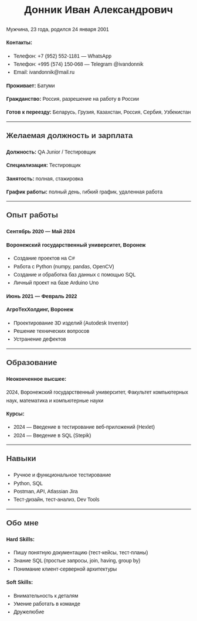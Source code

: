 <!DOCTYPE html>
  <html lang="ru">
  <head>
    <meta charset="UTF-8">
    <meta name="viewport" content="width=device-width, initial-scale=1.0">
    <title>Резюме Донник Иван</title>
    <style>
      body {
        font-family: Arial, sans-serif;
        line-height: 1.6;
        margin: 20px;
      }
      h1 {
        text-align: center;
      }
      h2 {
        margin-top: 20px;
        color: #333;
      }
      ul {
        padding-left: 20px;
      }
    </style>
  </head>
  <body>
    <h1>Донник Иван Александрович</h1>
    <p>Мужчина, 23 года, родился 24 января 2001</p>
    <p><strong>Контакты:</strong></p>
    <ul>
      <li>Телефон: +7 (952) 552-1181 — WhatsApp</li>
      <li>Телефон: +995 (574) 150-068 — Telegram @ivandonnik</li>
      <li>Email: ivandonnik@mail.ru</li>
    </ul>
    <p><strong>Проживает:</strong> Батуми</p>
    <p><strong>Гражданство:</strong> Россия, разрешение на работу в России</p>
    <p><strong>Готов к переезду:</strong> Беларусь, Грузия, Казахстан, Россия, Сербия, Узбекистан</p>
    <hr>
    <h2>Желаемая должность и зарплата</h2>
    <p><strong>Должность:</strong> QA Junior / Тестировщик</p>
    <p><strong>Специализация:</strong> Тестировщик</p>
    <p><strong>Занятость:</strong> полная, стажировка</p>
    <p><strong>График работы:</strong> полный день, гибкий график, удаленная работа</p>
    <hr>
    <h2>Опыт работы</h2>
    <p><strong>Сентябрь 2020 — Май 2024</strong></p>
    <p><strong>Воронежский государственный университет, Воронеж</strong></p>
    <ul>
      <li>Создание проектов на C#</li>
      <li>Работа с Python (numpy, pandas, OpenCV)</li>
      <li>Создание и обработка баз данных с помощью SQL</li>
      <li>Личный проект на базе Arduino Uno</li>
    </ul>
    <p><strong>Июнь 2021 — Февраль 2022</strong></p>
    <p><strong>АгроТехХолдинг, Воронеж</strong></p>
    <ul>
      <li>Проектирование 3D изделий (Autodesk Inventor)</li>
      <li>Решение технических вопросов</li>
      <li>Устранение дефектов</li>
    </ul>
    <hr>
    <h2>Образование</h2>
    <p><strong>Неоконченное высшее:</strong></p>
    <p>2024, Воронежский государственный университет, Факультет компьютерных наук, математика и компьютерные науки</p>
    <p><strong>Курсы:</strong></p>
    <ul>
      <li>2024 — Введение в тестирование веб-приложений (Hexlet)</li>
      <li>2024 — Введение в SQL (Stepik)</li>
    </ul>
    <hr>
    <h2>Навыки</h2>
    <ul>
      <li>Ручное и функциональное тестирование</li>
      <li>Python, SQL</li>
      <li>Postman, API, Atlassian Jira</li>
      <li>Тест-дизайн, тест-анализ, Dev Tools</li>
    </ul>
    <hr>
    <h2>Обо мне</h2>
    <p><strong>Hard Skills:</strong></p>
    <ul>
      <li>Пишу понятную документацию (тест-кейсы, тест-планы)</li>
      <li>Знание SQL (простые запросы, join, having, group by)</li>
      <li>Понимание клиент-серверной архитектуры</li>
    </ul>
    <p><strong>Soft Skills:</strong></p>
    <ul>
      <li>Внимательность к деталям</li>
      <li>Умение работать в команде</li>
      <li>Дружелюбие</li>
    </ul>
  </body>
  </html>
